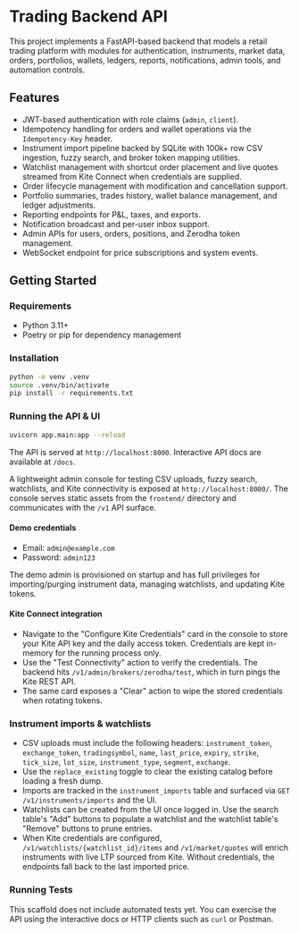 # Trading Backend API

This project implements a FastAPI-based backend that models a retail trading platform with modules for authentication, instruments, market data, orders, portfolios, wallets, ledgers, reports, notifications, admin tools, and automation controls.

## Features

- JWT-based authentication with role claims (`admin`, `client`).
- Idempotency handling for orders and wallet operations via the `Idempotency-Key` header.
- Instrument import pipeline backed by SQLite with 100k+ row CSV ingestion, fuzzy search, and broker token mapping utilities.
- Watchlist management with shortcut order placement and live quotes streamed from Kite Connect when credentials are supplied.
- Order lifecycle management with modification and cancellation support.
- Portfolio summaries, trades history, wallet balance management, and ledger adjustments.
- Reporting endpoints for P&L, taxes, and exports.
- Notification broadcast and per-user inbox support.
- Admin APIs for users, orders, positions, and Zerodha token management.
- WebSocket endpoint for price subscriptions and system events.

## Getting Started

### Requirements

- Python 3.11+
- Poetry or pip for dependency management

### Installation

```bash
python -m venv .venv
source .venv/bin/activate
pip install -r requirements.txt
```

### Running the API & UI

```bash
uvicorn app.main:app --reload
```

The API is served at `http://localhost:8000`. Interactive API docs are available at `/docs`.

A lightweight admin console for testing CSV uploads, fuzzy search, watchlists, and Kite connectivity is exposed at `http://localhost:8000/`. The console serves static assets from the `frontend/` directory and communicates with the `/v1` API surface.

#### Demo credentials

- Email: `admin@example.com`
- Password: `admin123`

The demo admin is provisioned on startup and has full privileges for importing/purging instrument data, managing watchlists, and updating Kite tokens.

#### Kite Connect integration

- Navigate to the "Configure Kite Credentials" card in the console to store your Kite API key and the daily access token. Credentials are kept in-memory for the running process only.
- Use the "Test Connectivity" action to verify the credentials. The backend hits `/v1/admin/brokers/zerodha/test`, which in turn pings the Kite REST API.
- The same card exposes a "Clear" action to wipe the stored credentials when rotating tokens.

### Instrument imports & watchlists

- CSV uploads must include the following headers: `instrument_token`, `exchange_token`, `tradingsymbol`, `name`, `last_price`, `expiry`, `strike`, `tick_size`, `lot_size`, `instrument_type`, `segment`, `exchange`.
- Use the `replace_existing` toggle to clear the existing catalog before loading a fresh dump.
- Imports are tracked in the `instrument_imports` table and surfaced via `GET /v1/instruments/imports` and the UI.
- Watchlists can be created from the UI once logged in. Use the search table's "Add" buttons to populate a watchlist and the watchlist table's "Remove" buttons to prune entries.
- When Kite credentials are configured, `/v1/watchlists/{watchlist_id}/items` and `/v1/market/quotes` will enrich instruments with live LTP sourced from Kite. Without credentials, the endpoints fall back to the last imported price.

### Running Tests

This scaffold does not include automated tests yet. You can exercise the API using the interactive docs or HTTP clients such as `curl` or Postman.
